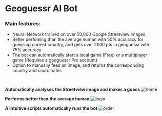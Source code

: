 # Geoguessr AI Bot

### Main features:

- Neural Network trained on over 50,000 Google Streetview images
- Better perfoming than the average human with 50% accuracy for guessing correct country, and gets over 2000 pts in geoguessr with 75% accuracy
- The bot can automatically start a local game (Free) or a multiplayer game (Requires a geoguessr Pro account)
- Option to manually feed an image, and returns the corresponding country and coordinates

<br />

**Automatically analyses the Streetview image and makes a guess** ![home](https://github.com/TahaInc/geoguessr-ai-bot/blob/main/images/screenshot_1.png?raw=true)

**Performs better than the average human** ![login](https://github.com/TahaInc/geoguessr-ai-bot/blob/main/images/screenshot_2.png?raw=true)

**A intuitive scripts automatically runs the bot** ![order](https://github.com/TahaInc/geoguessr-ai-bot/blob/main/images/screenshot_3.png?raw=true)

